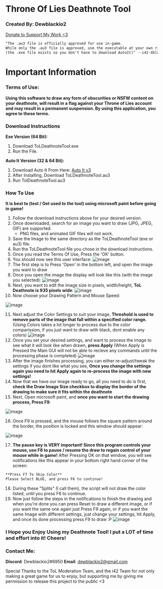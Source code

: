 # Throne Of Lies Deathnote Tool
### Created By: Dewblackio2
[Donate to Support My Work <3](http://www.paypal.me/Dewblackio2)

```markdown
"The .au3 file is officially approved for use in-game. 
While only the .au3 file is approved, use the executable at your own risk.
(the .exe file exists so you don't have to download AutoIt)" --i42-Xblade
```

# Important Information

### Terms of Use:
**Using this software to draw any form of obscurities or NSFW content on your deathnote, will result in a flag against your Throne of       Lies account and may result in a permanent suspension. By using this application, you agree to these terms.**

### Download Instructions
**Exe Version (64 Bit):**
1. Download ToLDeathnoteTool.exe
2. Run the File.

**Auto It Version (32 & 64 Bit):**
1. Download Auto It From Here: [Auto It v3](https://www.autoitscript.com/cgi-bin/getfile.pl?autoit3/autoit-v3-setup.exe)
2. After Installing, Download ToLDeathnoteTool.au3
3. Run TolDeathnoteTool.au3

### How To Use
**It is best to (test / Get used to the tool) using microsoft paint before going in game!** 
1. Follow the download instructions above for your desired version.
2. Once downloaded, search for an image you want to draw (JPG, JPEG, GIF) are supported.
   - PNG files, and animated GIF files will not work.
3. Save the Image to the same directory as the ToLDeathnoteTool (exe or au3) file.
4. Run the ToLDeathnoteTool file you chose in the download instructions.
5. Once you read the Terms Of Use, Press the 'OK' button.
6. You should now see this user interface:
   ![image](https://i.gyazo.com/8aab81602e6ecbc378fe374bcbff992b.png)
7. The first step is to Press 'Open' in the bottom left, and open the image you want to draw
8. Once you open the image the display will look like this (with the image you selected):
   ![image](https://i.gyazo.com/673e05dcbe2dcc857165eaa39146f7ea.png)
9. Next, you want to edit the image size in pixels, width/height, **ToL Deathnote is 935 pixels wide**:
   ![image](https://i.gyazo.com/b5a46b8e67ad3962d37895ab6df8dbef.png)
10. Now choose your Drawing Pattern and Mouse Speed:
   
   ![image](https://i.gyazo.com/6ecb3c2672f4d104e1a29873fabbd0e4.png)

11. Next adjust the Color Settings to suit your image, **Threshold is used to remove parts of the image that fall within a specified color range.** (Using Colors takes a lot longer to process due to the color comparission, if you just want to draw with black, dont enable any colors)
   ![image](https://i.gyazo.com/7f773e4b0afe4521bd63eadd41e06330.png)
12. Once you set your desired settings, and want to process the image to see what it will look like when drawn, **press Apply** (When Apply is Pressed the Main GUI will not be able to recieve any commands until the processing phase is completed)
   ![image](https://i.gyazo.com/0b44cf0211e4e48550341f0d5ad584a2.png)
13. After the image finishes processing, you can either re-adjust/tweak the settings if you dont like what you see, **Once you change the settings again you need to hit Apply again to re-process the image with new settings!**
14. Now that we have our image ready to go, all you need to do is first, **check the Draw Image Size checkbox to display the border of the drawing to make sure it fits within the deathnote**
15. Next, Open microsoft paint, and **once you want to start the drawing process, Press F9**:

   ![image](https://i.gyazo.com/2608b630131686a2c3c356bdb4c0fbdd.png)

16. Once F9 is pressed, and the mouse follows the square pattern around the border, the position is locked and this window should appear:

   ![image](https://i.gyazo.com/862e1b031fc2c85b4d47a1db65779633.png)

17. **The pause key is VERY important! Since this program controls your mouse, use F8 to pause / resume the draw to regain control of your mouse while in game!** After Pressing OK on that window, you will see notifications like this appear in your bottom right hand corner of the screen:
   ```markdown
   **Press F7 To Skip Color**
   Please Select BLUE, and press F6 to continue!
   ```
18. During these "Splits" (I call them), the script will not draw the color listed, until you press F6 to continue.
19. Now just follow the steps in the notifications to finish the drawing and when you're done you can press Reset to draw a different image, or if you want the same one again just Press F9 again, or if you want the same Image with different settings, just change your settings, hit Apply, and once its done processing press F9 to draw :P
   ![image](https://i.gyazo.com/a357ee8059cc49128996c800bfd97a3f.png)
   
### I Hope you Enjoy Using my Deathnote Tool! I put a LOT of time and effort into it! Cheers!

### Contact Me:
**Discord**: Dewblackio2#6950
**Email**: dewblackio2@gmail.com

Special Thanks to the ToL Moderation Team, and the i42 Team for not only making a great game for us to enjoy, but supporting me by giving me permission to release this project to the public <3

